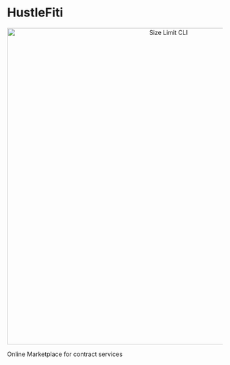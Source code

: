 # HustleFiti

<p align="center">
  <img src="./images/hustler.png" alt="Size Limit CLI" width="738">
</p>

Online Marketplace for contract services
